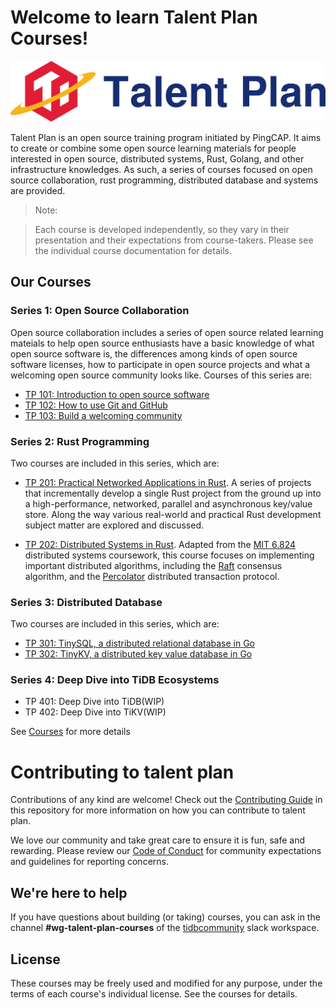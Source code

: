 # Welcome to learn Talent Plan Courses!

![Talent Plan Logo](media/talent-plan-logo.png)

Talent Plan is an open source training program initiated by PingCAP. It aims to create or combine some open source learning materials for people interested in open source, distributed systems, Rust, Golang, and other infrastructure knowledges. As such, a series of courses focused on open source collaboration, rust programming, distributed database and systems are provided.

> Note:

> Each course is developed independently, so they vary in their presentation and their expectations from course-takers. Please see the individual course documentation for details.

## Our Courses

### Series 1: Open Source Collaboration

Open source collaboration includes a series of open source related learning mateials to help open source enthusiasts have a basic knowledge of what open source software is, the differences among kinds of open source software licenses, how to participate in open source projects and what a welcoming open source community looks like. Courses of this series are:

- [TP 101: Introduction to open source software](courses/tp101-intro-to-oss.md)
- [TP 102: How to use Git and GitHub](courses/tp102-how-to-use-git-github.md)
- [TP 103: Build a welcoming community](courses/tp103-open-source-community.md)

### Series 2: Rust Programming

Two courses are included in this series, which are:

- [TP 201: Practical Networked Applications in Rust](courses/rust/README.md). A series of projects that incrementally develop a single Rust project from the ground up into a high-performance, networked, parallel and asynchronous key/value store. Along the way various real-world and practical Rust development subject matter are explored and discussed.

- [TP 202: Distributed Systems in Rust](courses/dss/README.md). Adapted from the [MIT 6.824](http://nil.csail.mit.edu/6.824/2017/index.html) distributed systems coursework, this course focuses on implementing important distributed algorithms, including the [Raft](https://raft.github.io/) consensus algorithm, and the [Percolator](https://storage.googleapis.com/pub-tools-public-publication-data/pdf/36726.pdf) distributed transaction protocol.

### Series 3: Distributed Database 

Two courses are included in this series, which are:

- [TP 301: TinySQL, a distributed relational database in Go](https://github.com/pingcap-incubator/tinysql)
- [TP 302: TinyKV, a distributed key value database in Go](https://github.com/pingcap-incubator/tinykv) 

### Series 4: Deep Dive into TiDB Ecosystems 

- TP 401: Deep Dive into TiDB(WIP)
- TP 402: Deep Dive into TiKV(WIP)


See [Courses](courses/README.md) for more details

# Contributing to talent plan

Contributions of any kind are welcome! Check out the [Contributing Guide](CONTRIBUTING.md) in this repository for more information on how you can contribute to talent plan. 

We love our community and take great care to ensure it is fun, safe and rewarding. Please review our [Code of Conduct](/CODE_OF_CONDUCT.md) for community expectations and guidelines for reporting concerns.


## We're here to help

If you have questions about building (or taking) courses, you can ask in the channel **#wg-talent-plan-courses** of the [tidbcommunity](https://pingcap.com/tidbslack/) slack workspace.

## License

These courses may be freely used and modified for any purpose, under the terms of each course's individual license. See the courses for details.
